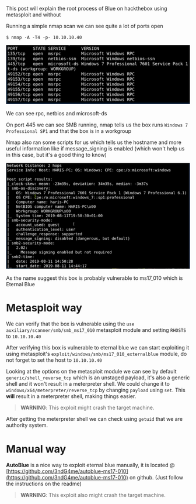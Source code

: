 This post will explain the root process of Blue on hackthebox using metasploit and without

Running a simple nmap scan we can see quite a lot of ports open

```
$ nmap -A -T4 -p- 10.10.10.40
```

![image](Blue/htb_blue_ports.png)

We can see rpc, netbios and microsoft-ds

On port 445 we can see SMB running, nmap tells us the box runs `Windows 7 Professional SP1` and that the box is in a workgroup

Nmap also ran some scripts for us which tells us the hostname and more useful information like if message_signing is enabled (which won't help us in this case, but it's a good thing to know)

![image](Blue/htb_blue_scripts.png)

As the name suggest this box is probably vulnerable to ms17_010 which is Eternal Blue

# Metasploit way

We can verify that the box is vulnerable using the `use auxiliary/scanner/smb/smb_ms17_010` metasploit module and setting `RHOSTS` to `10.10.10.40`
   
After verifying this box is vulnerable to eternal blue we can start exploiting it using metasploit's `exploit/windows/smb/ms17_010_externalblue` module, do not forget to set the host to `10.10.10.40`

Looking at the options on the metasploit module we can see by default `generic/shell_reverse_tcp` which is an unstaged payload, it's also a generic shell and it won't result in a meterpreter shell. We could change it to `windows/x64/meterpreter/reverse_tcp` by changing `payload` using `set`. This __will__ result in a meterpreter shell, making things easier.

> **WARNING**: This exploit might crash the target machine.

After getting the meterpreter shell we can check using `getuid` that we are authority system.

# Manual way

**AutoBlue** is a nice way to exploit eternal blue manually, it is located @ [https://github.com/3ndG4me/autoblue-ms17-010](https://github.com/3ndG4me/autoblue-ms17-010) on github. (Just follow the instructions on the readme)

> **WARNING**: This exploit also might crash the target machine.
